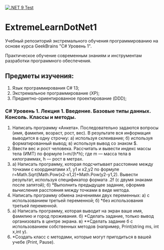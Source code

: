 [![.NET 9 Test](https://github.com/kanadeiar/SigmaLearnCSharp1/actions/workflows/dotnet-9-test.yml/badge.svg)](https://github.com/kanadeiar/SigmaLearnCSharp1/actions/workflows/dotnet-9-test.yml)

# ExtremeLearnDotNet1

Учебный репозиторий экстремального обучения программированию на основе курса GeekBrains "C# Уровень 1".

Практическое обучение современным знаниям и инструментам разработки программного обеспечения.

## Предметы изучения:

1) Язык программирования C# 13;
2) Экстремальное программирование (XP);
3) Предметно-ориентированное проектирование (DDD);

### C# Уровень 1. Лекция 1. Введение. Базовые типы данных. Консоль. Классы и методы.

1) Написать программу «Анкета». Последовательно задаются вопросы (имя, фамилия, возраст, рост, вес). В результате вся информация выводится в одну строчку: а) используя склеивание; б) используя форматированный вывод; в) используя вывод со знаком $.
2) Ввести вес и рост человека. Рассчитать и вывести индекс массы тела (ИМТ) по формуле I=m/(h*h); где m — масса тела в килограммах, h — рост в метрах.
3) а) Написать программу, которая подсчитывает расстояние между точками с координатами x1, y1 и x2,y2 по формуле r=Math.Sqrt(Math.Pow(x2-x1,2)+Math.Pow(y2-y1,2). Вывести результат, используя спецификатор формата .2f (с двумя знаками после запятой); б) *Выполнить предыдущее задание, оформив вычисления расстояния между точками в виде метода.
4) Написать программу обмена значениями двух переменных: а) с использованием третьей переменной; б) *без использования третьей переменной.
5) а) Написать программу, которая выводит на экран ваше имя, фамилию и город проживания. б) *Сделать задание, только вывод организовать в центре экрана. в) **Сделать задание б с использованием собственных методов (например, Print(string ms, int x,int y).
6) *Создать класс с методами, которые могут пригодиться в вашей учебе (Print, Pause).

